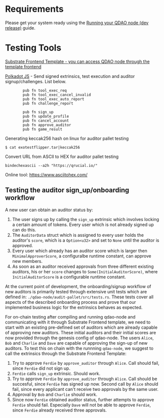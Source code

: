 # Requirements

Please get your system ready using the [Running your QDAO node (dev release)](https://github.com/Qrucial/QRUCIAL-DAO/wiki/How-to-run-your-own-node) guide.

# Testing Tools

[Substrate Frontend Template - you can access QDAO node through the template frontend](https://github.com/substrate-developer-hub/substrate-front-end-template)

[Polkadot JS](https://polkadot.js.org/apps/#/extrinsics) - Send signed extrinsics, test execution and auditor signup/challenges. List below.

```
        pub fn tool_exec_req
        pub fn tool_exec_cancel_invalid
        pub fn tool_exec_auto_report
        pub fn challenge_report

        pub fn sign_up
        pub fn update_profile
        pub fn cancel_account
        pub fn approve_auditor
        pub fn game_result
```

Generating keccak256 hash on linux for auditor pallet testing

```
$ cat exotestflipper.tar|keccak256
```

Convert URL from ASCII to HEX for auditor pallet testing

```
bindechexascii --a2h "https://qrucial.io/"
```

Online tool: https://www.asciitohex.com/

## Testing the auditor sign_up/onboarding workflow

A new user can obtain an auditor status by:

1. The user signs up by calling the `sign_up` extrinsic which involves locking a certain amount of tokens. Every user which is not already signed up can do this.
2. The `AuditorData` struct which is assigned to every user holds the auditor's `score`, which is a `Option<u32>` and set to `None` until the auditor is approved.
3. Every user which already has an auditor score which is larger then `MinimalApproverScore`, a configuralbe runtime constant, can approve new members.
4. As soon as an auditor received approvals from three different existing auditors, his or her `score` changes to `Some(InitialAuditorScore)`, where `InitialAuditorScore` is a configurable runtime constant.

At the current point of development, the onboarding/signup workflow of new auditors is primarily tested through extensive unit tests which are defined in: `./qdao-node/audit-pallet/src/tests.rs`. These tests cover all aspects of the described onboarding process and prove that our implemented business logic for the extrinsics behaves as expected.

For on-chain testing after compiling and running qdao-node and communicating with it through Substrate Frontend template, we need to start with an existing pre-defined set of auditors which are already capable of approving new auditors. These initial auditors and their initial scores are now provided through the genesis config of qdao-node. The users `Alice`, `Bob` and `Charlie` and `Dave` are capable of approving the sign-up of new auditors. To test this on chain with the runnning `qdao-node`, we suggest to call the extrinsics through the Substrate Frontend Template:

1. Try to approve `Ferdie` by `approve_auditor` through `Alice`. Call should fail, since `Ferdie` did not sign up.
2. `Ferdie` calls `sign_up` extrinsic. Should work.
3. Try to approve `Ferdie` by `approve_auditor` through `Alice`. Call should be succesful, since `Ferdie` has signed up now. Second call by `Alice` should fail, since every applicant can't receive two approvals by the same user.
4. Approval by `Bob` and `Charlie` should work.
5. Since now `Ferdie` obtained auditor status, further attempts to approve `Ferdie` should fail. Especially `Dave` will not be able to approve `Ferdie`, since `Ferdie` already received three approvals.
